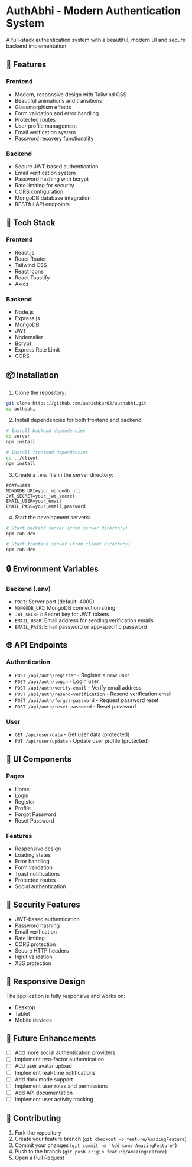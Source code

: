 # AuthAbhi - Modern Authentication System

A full-stack authentication system with a beautiful, modern UI and secure backend implementation.

## 🌟 Features

### Frontend
- Modern, responsive design with Tailwind CSS
- Beautiful animations and transitions
- Glassmorphism effects
- Form validation and error handling
- Protected routes
- User profile management
- Email verification system
- Password recovery functionality

### Backend
- Secure JWT-based authentication
- Email verification system
- Password hashing with bcrypt
- Rate limiting for security
- CORS configuration
- MongoDB database integration
- RESTful API endpoints

## 🚀 Tech Stack

### Frontend
- React.js
- React Router
- Tailwind CSS
- React Icons
- React Toastify
- Axios

### Backend
- Node.js
- Express.js
- MongoDB
- JWT
- Nodemailer
- Bcrypt
- Express Rate Limit
- CORS

## 📦 Installation

1. Clone the repository:
```bash
git clone https://github.com/aabishkar02/authabhi.git
cd authabhi
```

2. Install dependencies for both frontend and backend:
```bash
# Install backend dependencies
cd server
npm install

# Install frontend dependencies
cd ../client
npm install
```

3. Create a `.env` file in the server directory:
```env
PORT=4000
MONGODB_URI=your_mongodb_uri
JWT_SECRET=your_jwt_secret
EMAIL_USER=your_email
EMAIL_PASS=your_email_password
```

4. Start the development servers:
```bash
# Start backend server (from server directory)
npm run dev

# Start frontend server (from client directory)
npm run dev
```

## 🔒 Environment Variables

### Backend (.env)
- `PORT`: Server port (default: 4000)
- `MONGODB_URI`: MongoDB connection string
- `JWT_SECRET`: Secret key for JWT tokens
- `EMAIL_USER`: Email address for sending verification emails
- `EMAIL_PASS`: Email password or app-specific password

## 🌐 API Endpoints

### Authentication
- `POST /api/auth/register` - Register a new user
- `POST /api/auth/login` - Login user
- `POST /api/auth/verify-email` - Verify email address
- `POST /api/auth/resend-verification` - Resend verification email
- `POST /api/auth/forgot-password` - Request password reset
- `POST /api/auth/reset-password` - Reset password

### User
- `GET /api/user/data` - Get user data (protected)
- `PUT /api/user/update` - Update user profile (protected)

## 🎨 UI Components

### Pages
- Home
- Login
- Register
- Profile
- Forgot Password
- Reset Password

### Features
- Responsive design
- Loading states
- Error handling
- Form validation
- Toast notifications
- Protected routes
- Social authentication

## 🔐 Security Features

- JWT-based authentication
- Password hashing
- Email verification
- Rate limiting
- CORS protection
- Secure HTTP headers
- Input validation
- XSS protection

## 📱 Responsive Design

The application is fully responsive and works on:
- Desktop
- Tablet
- Mobile devices

## 🎯 Future Enhancements

- [ ] Add more social authentication providers
- [ ] Implement two-factor authentication
- [ ] Add user avatar upload
- [ ] Implement real-time notifications
- [ ] Add dark mode support
- [ ] Implement user roles and permissions
- [ ] Add API documentation
- [ ] Implement user activity tracking

## 🤝 Contributing

1. Fork the repository
2. Create your feature branch (`git checkout -b feature/AmazingFeature`)
3. Commit your changes (`git commit -m 'Add some AmazingFeature'`)
4. Push to the branch (`git push origin feature/AmazingFeature`)
5. Open a Pull Request

